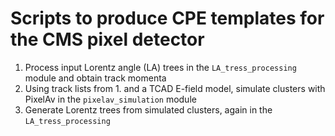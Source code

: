 # Scripts to produce CPE templates for the CMS pixel detector
1. Process input Lorentz angle (LA) trees in the `LA_tress_processing` module and obtain track momenta
2. Using track lists from 1. and a TCAD E-field model, simulate clusters with PixelAv in the `pixelav_simulation` module
3. Generate Lorentz trees from simulated clusters, again in the `LA_tress_processing`
